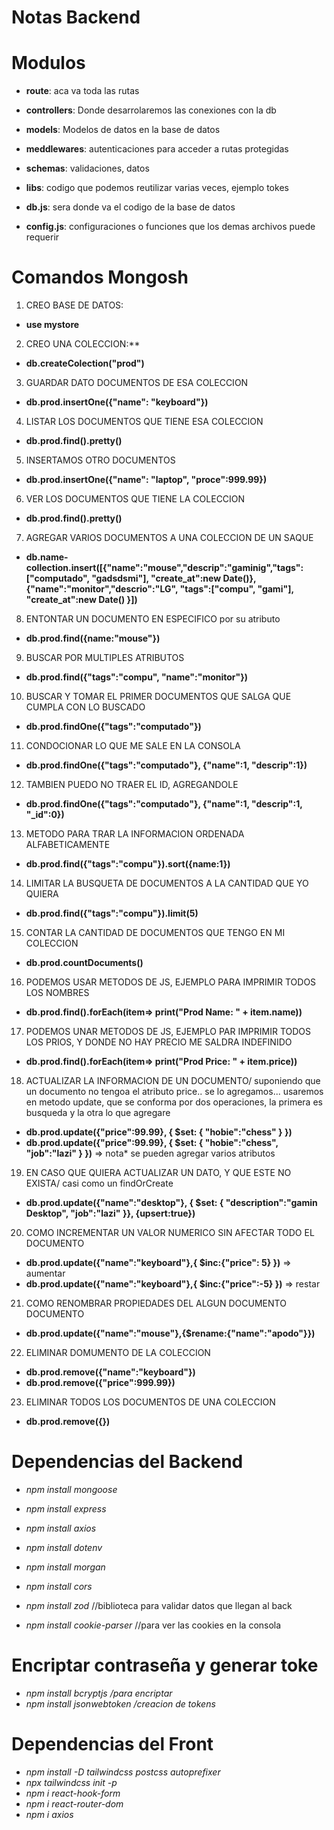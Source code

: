 
# **Notas Backend**
 
# Modulos 
- **route**: aca va toda las rutas

- **controllers**: Donde desarrolaremos las conexiones con la db 

- **models**:  Modelos de datos en la base de datos

- **meddlewares**: autenticaciones para acceder a rutas protegidas

- **schemas**: validaciones, datos

- **libs**: codigo que podemos reutilizar varias veces, ejemplo tokes

- **db.js**: sera donde va el codigo de la base de datos

- **config.js**: configuraciones o funciones que los demas archivos puede requerir

# Comandos Mongosh
1) CREO BASE DE DATOS:  
- **use mystore**

2) CREO UNA COLECCION:**   
- **db.createColection("prod")**

3) GUARDAR DATO DOCUMENTOS DE ESA COLECCION   
- **db.prod.insertOne({"name": "keyboard"})**

4) LISTAR LOS DOCUMENTOS QUE TIENE ESA COLECCION  
- **db.prod.find().pretty()**

5) INSERTAMOS OTRO DOCUMENTOS  
- **db.prod.insertOne({"name": "laptop", "proce":999.99})**

6) VER LOS DOCUMENTOS QUE TIENE LA COLECCION  
- **db.prod.find().pretty()**

7) AGREGAR VARIOS DOCUMENTOS A UNA COLECCION DE UN SAQUE   
- **db.name-collection.insert([{"name":"mouse","descrip":"gaminig","tags":["computado", "gadsdsmi"], "create_at":new Date()},{"name":"monitor","descrio":"LG", "tags":["compu", "gami"], "create_at":new Date() }])**

8) ENTONTAR UN DOCUMENTO EN ESPECIFICO por su atributo   
- **db.prod.find({name:"mouse"})**

9) BUSCAR POR MULTIPLES ATRIBUTOS   
- **db.prod.find({"tags":"compu", "name":"monitor"})**

10) BUSCAR Y TOMAR EL PRIMER DOCUMENTOS QUE SALGA QUE CUMPLA CON LO BUSCADO       
- **db.prod.findOne({"tags":"computado"})**

11) CONDOCIONAR LO QUE ME SALE EN LA CONSOLA     
- **db.prod.findOne({"tags":"computado"}, {"name":1, "descrip":1})**

12) TAMBIEN PUEDO NO TRAER EL ID, AGREGANDOLE    
- **db.prod.findOne({"tags":"computado"}, {"name":1, "descrip":1, "_id":0})**

13) METODO PARA TRAR LA INFORMACION ORDENADA ALFABETICAMENTE        
- **db.prod.find({"tags":"compu"}).sort({name:1})**

14) LIMITAR LA BUSQUETA DE DOCUMENTOS A LA CANTIDAD QUE YO QUIERA       
- **db.prod.find({"tags":"compu"}).limit(5)**

15) CONTAR LA CANTIDAD DE DOCUMENTOS QUE TENGO EN MI COLECCION        
- **db.prod.countDocuments()**

16) PODEMOS USAR METODOS DE JS, EJEMPLO PARA IMPRIMIR TODOS LOS NOMBRES        
- **db.prod.find().forEach(item=> print("Prod Name: " + item.name))**

17) PODEMOS UNAR METODOS DE JS, EJEMPLO PAR IMPRIMIR TODOS LOS PRIOS, Y DONDE NO HAY PRECIO ME SALDRA INDEFINIDO    
- **db.prod.find().forEach(item=> print("Prod Price: " + item.price))**

18) ACTUALIZAR LA INFORMACION DE UN DOCUMENTO/ suponiendo que un documento no tengoa el atributo price.. se lo agregamos...
usaremos en metodo update, que se conforma por dos operaciones, la primera es busqueda y la otra lo que agregare                               
- **db.prod.update({"price":99.99}, { $set: { "hobie":"chess" } })**   
- **db.prod.update({"price":99.99}, { $set: { "hobie":"chess", "job":"lazi" } })**  => nota* se pueden agregar varios atributos


19) EN CASO QUE QUIERA ACTUALIZAR UN DATO, Y QUE ESTE NO EXISTA/ casi como un findOrCreate                              
- **db.prod.update({"name":"desktop"}, { $set: { "description":"gamin Desktop", "job":"lazi" }}, {upsert:true})**

20) COMO INCREMENTAR UN VALOR NUMERICO SIN AFECTAR TODO EL DOCUMENTO
- **db.prod.update({"name":"keyboard"},{ $inc:{"price": 5} })**  => aumentar
- **db.prod.update({"name":"keyboard"},{ $inc:{"price":-5} })**  => restar

21) COMO RENOMBRAR PROPIEDADES DEL ALGUN DOCUMENTO DOCUMENTO     
- **db.prod.update({"name":"mouse"},{$rename:{"name":"apodo"}})**


22) ELIMINAR DOMUMENTO DE LA COLECCION   
- **db.prod.remove({"name":"keyboard"})**   
- **db.prod.remove({"price":999.99})**


23) ELIMINAR TODOS LOS DOCUMENTOS DE UNA COLECCION   
- **db.prod.remove({})**


# **Dependencias del Backend**

- *npm install mongoose*
- *npm install express*
- *npm install axios*
- *npm install dotenv*
- *npm install morgan*
- *npm install cors*    
- *npm install zod* //biblioteca para validar datos que llegan al back   

- *npm install cookie-parser* //para ver las cookies en la consola   

# **Encriptar contraseña y generar toke**
- *npm install bcryptjs /para encriptar*
- *npm install jsonwebtoken /creacion de tokens*


# **Dependencias del Front**

- *npm install -D tailwindcss postcss autoprefixer*
- *npx tailwindcss init -p*
- *npm i react-hook-form*
- *npm i react-router-dom*
- *npm i axios*
